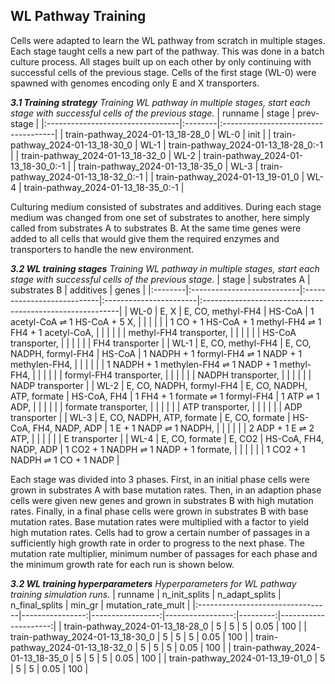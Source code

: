 ## WL Pathway Training

Cells were adapted to learn the WL pathway from scratch in multiple stages.
Each stage taught cells a new part of the pathway.
This was done in a batch culture process.
All stages built up on each other by only continuing with successful cells of the previous stage.
Cells of the first stage (WL-0) were spawned with genomes encoding only E and X transporters.

_**3.1 Training strategy** Training WL pathway in multiple stages, start each stage with successful cells of the previous stage._
| runname                          | stage   | prev-stage                          |
|:---------------------------------|:--------|:------------------------------------|
| train-pathway_2024-01-13_18-28_0 | WL-0    | init                                |
| train-pathway_2024-01-13_18-30_0 | WL-1    | train-pathway_2024-01-13_18-28_0:-1 |
| train-pathway_2024-01-13_18-32_0 | WL-2    | train-pathway_2024-01-13_18-30_0:-1 |
| train-pathway_2024-01-13_18-35_0 | WL-3    | train-pathway_2024-01-13_18-32_0:-1 |
| train-pathway_2024-01-13_19-01_0 | WL-4    | train-pathway_2024-01-13_18-35_0:-1 |

Culturing medium consisted of substrates and additives.
During each stage medium was changed from one set of substrates to another,
here simply called from substrates A to substrates B.
At the same time genes were added to all cells that would give them the required
enzymes and transporters to handle the new environment.

_**3.2 WL training stages** Training WL pathway in multiple stages, start each stage with successful cells of the previous stage._
| stage   | substrates A               | substrates B               | additives              | genes                                                    |
|:--------|:---------------------------|:---------------------------|:-----------------------|:---------------------------------------------------------|
| WL-0    | E, X                       | E, CO, methyl-FH4          | HS-CoA                 | 1 acetyl-CoA $\rightleftharpoons$ 1 HS-CoA + 5 X,                         |
|         |                            |                            |                        | 1 CO + 1 HS-CoA + 1 methyl-FH4 $\rightleftharpoons$ 1 FH4 + 1 acetyl-CoA, |
|         |                            |                            |                        | methyl-FH4 transporter,                                  |
|         |                            |                            |                        | HS-CoA transporter,                                      |
|         |                            |                            |                        | FH4 transporter                                          |
| WL-1    | E, CO, methyl-FH4          | E, CO, NADPH, formyl-FH4   | HS-CoA                 | 1 NADPH + 1 formyl-FH4 $\rightleftharpoons$ 1 NADP + 1 methylen-FH4,      |
|         |                            |                            |                        | 1 NADPH + 1 methylen-FH4 $\rightleftharpoons$ 1 NADP + 1 methyl-FH4,      |
|         |                            |                            |                        | formyl-FH4 transporter,                                  |
|         |                            |                            |                        | NADPH transporter,                                       |
|         |                            |                            |                        | NADP transporter                                         |
| WL-2    | E, CO, NADPH, formyl-FH4   | E, CO, NADPH, ATP, formate | HS-CoA, FH4            | 1 FH4 + 1 formate $\rightleftharpoons$ 1 formyl-FH4 | 1 ATP $\rightleftharpoons$ 1 ADP,    |
|         |                            |                            |                        | formate transporter,                                     |
|         |                            |                            |                        | ATP transporter,                                         |
|         |                            |                            |                        | ADP transporter                                          |
| WL-3    | E, CO, NADPH, ATP, formate | E, CO, formate             | HS-CoA, FH4, NADP, ADP | 1 E + 1 NADP $\rightleftharpoons$ 1 NADPH,                                |
|         |                            |                            |                        | 2 ADP + 1 E $\rightleftharpoons$ 2 ATP,                                   |
|         |                            |                            |                        | E transporter                                            |
| WL-4    | E, CO, formate             | E, CO2                     | HS-CoA, FH4, NADP, ADP | 1 CO2 + 1 NADPH $\rightleftharpoons$ 1 NADP + 1 formate,                  |
|         |                            |                            |                        | 1 CO2 + 1 NADPH $\rightleftharpoons$ 1 CO + 1 NADP                        |

Each stage was divided into 3 phases.
First, in an initial phase cells were grown in substrates A with base mutation rates.
Then, in an adaption phase cells were given new genes and grown in substrates B with high mutation rates.
Finally, in a final phase cells were grown in substrates B with base mutation rates.
Base mutation rates were multiplied with a factor to yield high mutation rates.
Cells had to grow a certain number of passages in a sufficiently high growth rate in order to progress to the next phase.
The mutation rate multiplier, minimum number of passages for each phase and the minimum growth rate for each run is shown below.

_**3.2 WL training hyperparameters** Hyperparameters for WL pathway training simulation runs._
| runname                          |   n_init_splits |   n_adapt_splits |   n_final_splits |   min_gr |   mutation_rate_mult |
|:---------------------------------|----------------:|-----------------:|-----------------:|---------:|---------------------:|
| train-pathway_2024-01-13_18-28_0 |               5 |                5 |                5 |     0.05 |                  100 |
| train-pathway_2024-01-13_18-30_0 |               5 |                5 |                5 |     0.05 |                  100 |
| train-pathway_2024-01-13_18-32_0 |               5 |                5 |                5 |     0.05 |                  100 |
| train-pathway_2024-01-13_18-35_0 |               5 |                5 |                5 |     0.05 |                  100 |
| train-pathway_2024-01-13_19-01_0 |               5 |                5 |                5 |     0.05 |                  100 |
